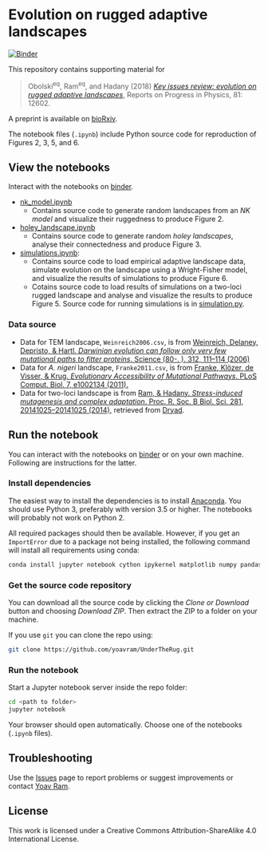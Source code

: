 # Evolution on rugged adaptive landscapes

[![Binder](https://mybinder.org/badge.svg)](https://mybinder.org/v2/gh/yoavram/UnderTheRug/master)

This repository contains supporting material for

>   Obolski<sup>eq</sup>, Ram<sup>eq</sup>, and Hadany (2018) _[Key issues review: evolution on rugged adaptive landscapes](http://iopscience.iop.org/article/10.1088/1361-6633/aa94d4)_, Reports on Progress in Physics, 81: 12602. 

A preprint is available on [bioRxiv](https://www.biorxiv.org/content/early/2017/03/03/112177).

The notebook files (`.ipynb`) include Python source code for reproduction of Figures 2, 3, 5, and 6.

## View the notebooks

Interact with the notebooks on [binder](https://mybinder.org/v2/gh/yoavram/UnderTheRug/master).

- [nk_model.ipynb](https://github.com/yoavram/UnderTheRug/blob/master/nk_model.ipynb)
  - Contains source code to generate random landscapes from an _NK model_ and visualize their ruggedness to produce Figure 2.
- [holey_landscape.ipynb](https://github.com/yoavram/UnderTheRug/blob/master/holey_landscape.ipynb)
  - Contains source code to generate random _holey landscapes_, analyse their connectedness and produce Figure 3.
- [simulations.ipynb](https://github.com/yoavram/UnderTheRug/blob/master/simulations.ipynb):
  - Contains source code to load empirical adaptive landscape data, simulate evolution on the landscape using a Wright-Fisher model, and visualize the results of simulations to produce Figure 6.
  - Cotains source code to load results of simulations on a two-loci rugged landscape and analyse and visualize the results to produce Figure 5. Source code for running simulations is in [simulation.py](https://github.com/yoavram/UnderTheRug/blob/master/simulation.py).

### Data source

- Data for TEM landscape, `Weinreich2006.csv`, is from [Weinreich, Delaney, Depristo, & Hartl. _Darwinian evolution can follow only very few mutational paths to fitter proteins_. Science (80-. ). 312, 111–114 (2006)](http://www.ncbi.nlm.nih.gov/pubmed/16601193)
- Data for _A. nigeri_ landscape, `Franke2011.csv`, is from [Franke, Klözer, de Visser, & Krug. _Evolutionary Accessibility of Mutational Pathways_. PLoS Comput. Biol. 7, e1002134 (2011).](http://dx.plos.org/10.1371/journal.pcbi.1002134)
- Data for two-loci landscape is from [Ram, & Hadany. _Stress-induced mutagenesis and complex adaptation_. Proc. R. Soc. B Biol. Sci. 281, 20141025–20141025 (2014)](http://www.ncbi.nlm.nih.gov/pubmed/25143032), retrieved from [Dryad](http://datadryad.org/resource/doi:10.5061/dryad.3066j).

## Run the notebook

You can interact with the notebooks on [binder](https://mybinder.org/v2/gh/yoavram/UnderTheRug/master) or on your own machine.
Following are instructions for the latter.

### Install dependencies

The easiest way to install the dependencies is to install [Anaconda](https://store.continuum.io/).
You should use Python 3, preferably with version 3.5 or higher.
The notebooks will probably not work on Python 2.

All required packages should then be available.
However, if you get an `ImportError` due to a package not being installed, the following command will install all requirements using conda:

```sh
conda install jupyter notebook cython ipykernel matplotlib numpy pandas scipy seaborn
```

### Get the source code repository

You can download all the source code by clicking the _Clone or Download_ button and choosing _Download ZIP_. Then extract the ZIP to a folder on your machine.

If you use `git` you can clone the repo using:

```sh
git clone https://github.com/yoavram/UnderTheRug.git
```

### Run the notebook

Start a Jupyter notebook server inside the repo folder:

```sh
cd <path to folder>
jupyter notebook
```

Your browser should open automatically. Choose one of the notebooks (`.ipynb` files).

## Troubleshooting

Use the [Issues](https://github.com/yoavram/UnderTheRug/issues) page to report problems or suggest improvements or contact [Yoav Ram](mailto:yoav@yoavram.com).

License
-------

This work is licensed under a Creative Commons Attribution-ShareAlike 4.0
International License.
